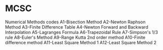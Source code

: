 # MCSC
Numerical Methods codes
A1-Bisection Method
A2-Newton Raphson Method
A3-Finite Difference Table
A4-Newton Forward and Backward Interpolation
A5-Lagranges Formula
A6-Trapezoidal Rule
A7-Simpson's 1/3 rule
A8-Euler's Method
A9-Range Kutta 2nd order method
A10-Finite difference method
A11-Least Square Method 1
A12-Least Square Method 2
